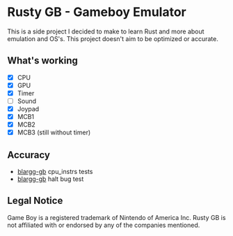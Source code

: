# Rusty GB - Gameboy Emulator
This is a side project I decided to make to learn Rust and more about emulation and OS's. This project doesn't aim to be optimized or accurate.
## What's working
- [X] CPU
- [X] GPU
- [X] Timer
- [ ] Sound
- [X] Joypad
- [X] MCB1
- [X] MCB2
- [X] MCB3 (still without timer)

## Accuracy 
* [blargg-gb](https://gbdev.gg8.se/files/roms/blargg-gb-tests/) cpu_instrs tests
* [blargg-gb](https://gbdev.gg8.se/files/roms/blargg-gb-tests/) halt bug test 

## Legal Notice
Game Boy is a registered trademark of Nintendo of America Inc. Rusty GB is not affiliated with or endorsed by any of the companies mentioned.
